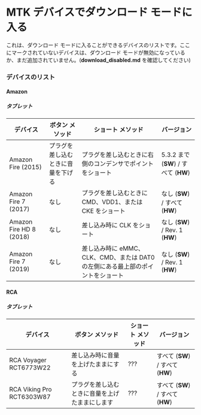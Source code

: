 # MTK デバイスでダウンロード モードに入る
これは、ダウンロード モードに入ることができるデバイスのリストです。ここにマークされていないデバイスは、ダウンロード モードが無効になっているか、まだ追加されていません。(**download_disabled.md** を確認してください)
### デバイスのリスト
#### Amazon
##### タブレット
| デバイス | ボタン メソッド | ショート メソッド | バージョン |
| ------------- | ------------- | ------------- | ------------- |
| Amazon Fire (2015) | プラグを差し込むときに音量を下げる | プラグを差し込むときに右側のコンデンサでポイントをショート | 5.3.2 まで (**SW**) / すべて (**HW**) |
| Amazon Fire 7 (2017) | なし | プラグを差し込むときに CMD、VDD1、または CKE をショート |なし (**SW**) / すべて (**HW**) |
| Amazon Fire HD 8 (2018) | なし | 差し込み時に CLK をショート | なし (**SW**) / Rev. 1 (**HW**) |
| Amazon Fire 7 (2019) | なし | 差し込み時に eMMC、CLK、CMD、または DAT0 の左側にある最上部のポイントをショート | なし (**SW**) / Rev. 1 (**HW**) |
#### RCA
##### タブレット
| デバイス | ボタン メソッド | ショート メソッド | バージョン |
| ------------- | ------------- | ------------- | ------------- |
| RCA Voyager RCT6773W22 | 差し込み時に音量を上げたままにする | ??? | すべて (**SW**) / すべて (**HW**) |
| RCA Viking Pro RCT6303W87 | プラグを差し込むときに音量を上げたままにします | ??? | すべて (**SW**) / すべて (**HW**) |
